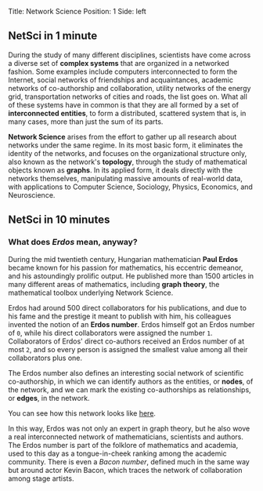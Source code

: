 Title: Network Science
Position: 1
Side: left

## NetSci in 1 minute

During the study of many different disciplines, scientists have come across
a diverse set of **complex systems** that are organized in a networked
fashion. Some examples include computers interconnected to form the
Internet, social networks of friendships and acquaintances, academic
networks of co-authorship and collaboration, utility networks of the energy
grid, transportation networks of cities and roads, the list goes on. What
all of these systems have in common is that they are all formed by a set of
**interconnected entities**, to form a distributed, scattered system that
is, in many cases, more than just the sum of its parts.

**Network Science** arises from the effort to gather up all research about
networks under the same regime. In its most basic form, it eliminates the
identity of the networks, and focuses on the organizational structure only,
also known as the network's **topology**, through the study of mathematical
objects known as **graphs**. In its applied form, it deals directly with
the networks themselves, manipulating massive amounts of real-world data,
with applications to Computer Science, Sociology, Physics, Economics, and
Neuroscience.

## NetSci in 10 minutes

### What does *Erdos* mean, anyway?

During the mid twentieth century, Hungarian mathematician **Paul Erdos**
became known for his passion for mathematics, his eccentric demeanor, and
his astoundingly prolific output. He published more than 1500 articles in
many different areas of mathematics, including **graph theory**, the
mathematical toolbox underlying Network Science.

Erdos had around 500 direct collaborators for his publications, and due to
his fame and the prestige it meant to publish with him, his colleagues
invented the notion of an **Erdos number**. Erdos himself got an Erdos
number of `0`, while his direct collaborators were assigned the number
`1`. Collaborators of Erdos' direct co-authors received an Erdos number of
at most `2`, and so every person is assigned the smallest value among all
their collaborators plus one.

The Erdos number also defines an interesting social network of scientific
co-authorship, in which we can identify authors as the entities, or
**nodes**, of the network, and we can mark the existing co-authorships as
relationships, or **edges**, in the network.

You can see how this network looks like
[here](http://www.orgnet.com/Erdos.html).

In this way, Erdos was not only an expert in graph theory, but he also wove
a real interconnected network of mathematicians, scientists and
authors. The Erdos number is part of the folklore of mathematics and
academia, used to this day as a tongue-in-cheek ranking among the academic
community. There is even a *Bacon number*, defined much in the same way but
around actor Kevin Bacon, which traces the network of collaboration among
stage artists.
